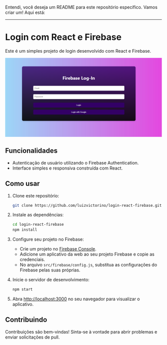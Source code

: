 Entendi, você deseja um README para este repositório específico. Vamos criar um! Aqui está:

---

# Login com React e Firebase

Este é um simples projeto de login desenvolvido com React e Firebase.

![Exemplo de Login](src/tela-inicial.png)

## Funcionalidades

- Autenticação de usuário utilizando o Firebase Authentication.
- Interface simples e responsiva construída com React.

## Como usar

1. Clone este repositório:

   ```bash
   git clone https://github.com/luizvictorino/login-react-firebase.git
   ```

2. Instale as dependências:

   ```bash
   cd login-react-firebase
   npm install
   ```

3. Configure seu projeto no Firebase:
   - Crie um projeto no [Firebase Console](https://console.firebase.google.com/).
   - Adicione um aplicativo da web ao seu projeto Firebase e copie as credenciais.
   - No arquivo `src/firebase/config.js`, substitua as configurações do Firebase pelas suas próprias.

4. Inicie o servidor de desenvolvimento:

   ```bash
   npm start
   ```

5. Abra [http://localhost:3000](http://localhost:3000) no seu navegador para visualizar o aplicativo.

## Contribuindo

Contribuições são bem-vindas! Sinta-se à vontade para abrir problemas e enviar solicitações de pull.
